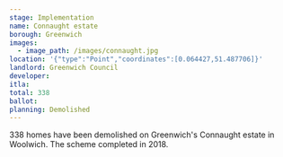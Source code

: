 ```yaml
---
stage: Implementation 
name: Connaught estate 
borough: Greenwich
images:
  - image_path: /images/connaught.jpg
location: '{"type":"Point","coordinates":[0.064427,51.487706]}'
landlord: Greenwich Council
developer:
itla:
total: 338
ballot:
planning: Demolished
---
```

338 homes have been demolished on Greenwich's Connaught estate in Woolwich.
The scheme completed in 2018.
